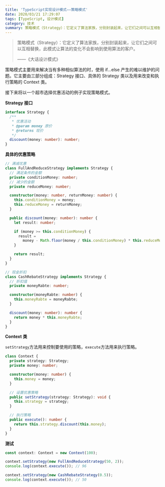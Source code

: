```yaml
---
title: 'TypeScript实现设计模式——策略模式'
date: 2020/03/21 17:29:07
tags: [TypeScript, 设计模式]
category: 技术
summary: 策略模式（Strategy）：它定义了算法家族，分别封装起来，让它们之间可以互相替换，此模式让算法的变化不会影响到使用算法的客户。——《大话设计模式》
---
```


> 策略模式（Strategy）：它定义了算法家族，分别封装起来，让它们之间可以互相替换，此模式让算法的变化不会影响到使用算法的客户。
>
> ——《大话设计模式》

策略模式主要用来解决当有多种相似算法的时，使用 if...else 产生的难以维护的问题。它主要由三部分组成：Strategy 接口、具体的 Strategy 类以及用来改变和执行策略的 Context 类。

接下来将以一个超市选择优惠活动的例子实现策略模式。

**Strategy 接口**

```typescript
interface Strategy {
  /**
   * 优惠活动
   * @param money 原价
   * @returns 现价
   */
  discount(money: number): number;
}
```

**具体的优惠策略**

```typescript
// 满减优惠
class FullAndReduceStrategy implements Strategy {
  // 满足条件的金额
  private conditionMoney: number;
  // 减少的金额
  private reduceMoney: number;

  constructor(money: number, returnMoney: number) {
    this.conditionMoney = money;
    this.reduceMoney = returnMoney;
  }

  public discount(money: number): number {
    let result: number;

    if (money >= this.conditionMoney) {
      result =
        money - Math.floor(money / this.conditionMoney) * this.reduceMoney;
    }

    return result;
  }
}

// 现金折扣
class CashRebateStrategy implements Strategy {
  // 折扣值
  private moneyRabte: number;

  constructor(moneyRabte: number) {
    this.moneyRabte = moneyRabte;
  }

  discount(money: number): number {
    return money * this.moneyRabte;
  }
}
```

**Context 类**

`setStrategy`方法用来控制要使用的策略，`execute`方法用来执行策略。

```typescript
class Context {
  private strategy: Strategy;
  private money: number;

  constructor(money: number) {
    this.money = money;
  }

  // 设置优惠策略
  public setStrategy(strategy: Strategy): void {
    this.strategy = strategy;
  }

  // 执行策略
  public execute(): number {
    return this.strategy.discount(this.money);
  }
}
```

**测试**

```typescript
const context: Context = new Context(100);

context.setStrategy(new FullAndReduceStrategy(50, 2));
console.log(context.execute()); // 96

context.setStrategy(new CashRebateStrategy(0.5));
console.log(context.execute()); // 50
```
